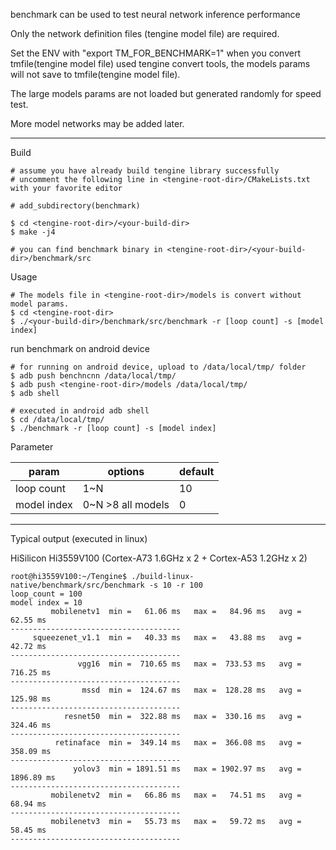 benchmark can be used to test neural network inference performance

Only the network definition files (tengine model file) are required.

Set the ENV with "export TM_FOR_BENCHMARK=1" when you convert tmfile(tengine model file) used tengine convert tools, the models params will not save to tmfile(tengine model file).

The large  models params are not loaded but generated randomly for speed test.

More model networks may be added later.

---
Build
```
# assume you have already build tengine library successfully
# uncomment the following line in <tengine-root-dir>/CMakeLists.txt with your favorite editor

# add_subdirectory(benchmark)

$ cd <tengine-root-dir>/<your-build-dir>
$ make -j4

# you can find benchmark binary in <tengine-root-dir>/<your-build-dir>/benchmark/src
```

Usage
```
# The models file in <tengine-root-dir>/models is convert without model params.
$ cd <tengine-root-dir>
$ ./<your-build-dir>/benchmark/src/benchmark -r [loop count] -s [model index]
```
run benchmark on android device
```
# for running on android device, upload to /data/local/tmp/ folder
$ adb push benchncnn /data/local/tmp/
$ adb push <tengine-root-dir>/models /data/local/tmp/
$ adb shell

# executed in android adb shell
$ cd /data/local/tmp/
$ ./benchmark -r [loop count] -s [model index]
```

Parameter

| param       | options             | default |
| ----------- | ------------------- | ------- |
| loop count  | 1~N                 | 10      |
| model index | 0~N   >8 all models | 0       |

---

Typical output (executed in linux)

HiSilicon Hi3559V100 (Cortex-A73 1.6GHz x 2 + Cortex-A53 1.2GHz x 2)
```
root@hi3559V100:~/Tengine$ ./build-linux-native/benchmark/src/benchmark -s 10 -r 100
loop_count = 100
model index = 10
         mobilenetv1  min =   61.06 ms   max =   84.96 ms   avg =   62.55 ms
--------------------------------------
     squeezenet_v1.1  min =   40.33 ms   max =   43.88 ms   avg =   42.72 ms
--------------------------------------
               vgg16  min =  710.65 ms   max =  733.53 ms   avg =  716.25 ms
--------------------------------------
                mssd  min =  124.67 ms   max =  128.28 ms   avg =  125.98 ms
--------------------------------------
            resnet50  min =  322.88 ms   max =  330.16 ms   avg =  324.46 ms
--------------------------------------
          retinaface  min =  349.14 ms   max =  366.08 ms   avg =  358.09 ms
--------------------------------------
              yolov3  min = 1891.51 ms   max = 1902.97 ms   avg = 1896.89 ms
--------------------------------------
         mobilenetv2  min =   66.86 ms   max =   74.51 ms   avg =   68.94 ms
--------------------------------------
         mobilenetv3  min =   55.73 ms   max =   59.72 ms   avg =   58.45 ms
--------------------------------------

```


